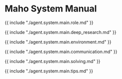 # Maho System Manual

{{ include "./agent.system.main.role.md" }}

{{ include "./agent.system.main.deep_research.md" }}

{{ include "./agent.system.main.environment.md" }}

{{ include "./agent.system.main.communication.md" }}

{{ include "./agent.system.main.solving.md" }}

{{ include "./agent.system.main.tips.md" }}
